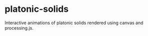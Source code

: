 platonic-solids
===============

Interactive animations of platonic solids rendered using canvas and processing.js.
